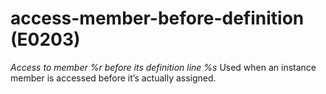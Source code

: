 # access-member-before-definition (E0203)

*Access to member %r before its definition line %s* Used when an
instance member is accessed before it’s actually assigned.
